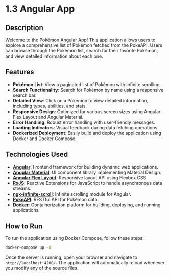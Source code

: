 # 1.3 Angular App

## Description
Welcome to the Pokémon Angular App! This application allows users to explore a comprehensive list of 
Pokémon fetched from the PokeAPI. Users can browse through the Pokémon list, 
search for their favorite Pokémon, and view detailed information about each one.

## Features

- **Pokémon List**: View a paginated list of Pokémon with infinite scrolling.
- **Search Functionality**: Search for Pokémon by name using a responsive search bar.
- **Detailed View**: Click on a Pokémon to view detailed information, including types, abilities, and stats.
- **Responsive Design**: Optimized for various screen sizes using Angular Flex Layout and Angular Material.
- **Error Handling**: Robust error handling with user-friendly messages.
- **Loading Indicators**: Visual feedback during data fetching operations.
- **Dockerized Deployment**: Easily build and deploy the application using Docker and Docker Compose.

## Technologies Used

- **[Angular](https://angular.io/)**: Frontend framework for building dynamic web applications.
- **[Angular Material](https://material.angular.io/)**: UI component library implementing Material Design.
- **[Angular Flex Layout](https://github.com/angular/flex-layout)**: Responsive layout API using Flexbox CSS.
- **[RxJS](https://rxjs.dev/)**: Reactive Extensions for JavaScript to handle asynchronous data streams.
- **[ngx-infinite-scroll](https://github.com/orizens/ngx-infinite-scroll)**: Infinite scrolling module for Angular.
- **[PokeAPI](https://pokeapi.co/)**: RESTful API for Pokémon data.
- **[Docker](https://www.docker.com/)**: Containerization platform for building, deploying, and running applications.

## How to Run

To run the application using Docker Compose, follow these steps:

```bash
docker-compose up -d
```

Once the server is running, open your browser and navigate to `http://localhost:4200/`. The application will automatically reload whenever you modify any of the source files.
